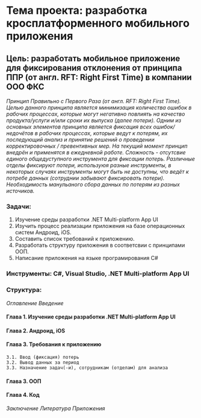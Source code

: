 # Тема проекта: разработка кросплатформенного мобильного приложения

## Цель: разработать мобильное приложение для фиксирования отклонения от принципа ППР (от англ. RFT: Right First Time) в компании ООО ФКС
*Принцип Правильно с Первого Раза (от англ. RFT: Right First Time). Целью данного принципа является минимизация количества ошибок в рабочих процессах, которые могут негативно повлиять на качество продукта/услуги и/или сроки их выпуска (далее потери). Одним из основных элементов принципа является фиксация всех ошибок/недочётов в рабочих процессах, которые ведут к потерям, их последующий анализ и принятие решений о проведении корректировочных / превентивных мер. На текущий момент принцип внедрён и применятся в ежедневной работе. Сложность - отсутсвие единого общедуступного инструмента для фиксации потерь. Различные отделы фиксируют потери, используюя разные инструменты, в некоторых случаях инструменты могут быть не доступны, что ведёт к потребе данных (сотруднии забывают фиксировать потери). Необходимость манульаного сбора данных по потерям из разных источиков.*

### Задачи:
1. Изучение среды разработки .NET Multi-platform App UI 
2. Изучить процесс реализации приложения на базе операционных систем Андроид, iOS.
3. Составить список требований к приложению.
4. Разработать структуру приложения в соответсвии с принципами ООП.
5. Написание приложения на языке програмирования C#

### Инструменты: C#, Visual Studio, .NET Multi-platform App UI

### Структура:
*Оглавление*
*Введение*
#### Глава 1. Изучение среды разработки .NET Multi-platform App UI
#### Глава 2. Андроид, iOS
#### Глава 3. Требования к приложению
    3.1. Ввод (фиксация) потерь
    3.2. Вывод данных за период
    3.3. Назначение задач(-и), сотрудникам (отделам) для анализа
#### Глава 3. ООП
#### Глава 4. Код
*Заключение*
*Литература*
*Приложения*

